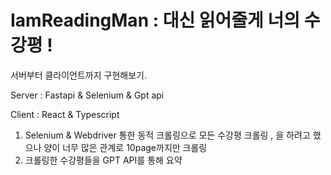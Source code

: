# IamReadingMan : 대신 읽어줄게 너의 수강평 !

서버부터 클라이언트까지  구현해보기. 

Server : Fastapi & Selenium & Gpt api 

Client : React & Typescript

1. Selenium & Webdriver 통한 동적 크롤링으로 모든 수강평 크롤링 , 을 하려고 했으나 양이 너무 많은 관계로 10page까지만 크롤링
2. 크롤링한 수강평들을 GPT API를 통해 요약
